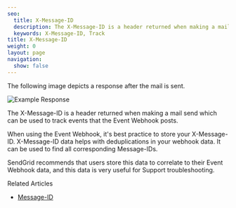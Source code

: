 ```yaml
---
seo:
  title: X-Message-ID
  description: The X-Message-ID is a header returned when making a mail send.
  keywords: X-Message-ID, Track
title: X-Message-ID
weight: 0
layout: page
navigation:
  show: false
---
```


The following image depicts a response after the mail is sent.

![]({{root_url}}/images/example_response.png "Example Response")

The X-Message-ID is a header returned when making a mail send which can be used to track events that the Event Webhook posts.

When using the Event Webhook, it's best practice to store your X-Message-ID. X-Message-ID data helps with deduplications in your webhook data. It can be used to find all corresponding Message-IDs.

SendGrid recommends that users store this data to correlate to their Event Webhook data, and this data is very useful for Support troubleshooting.

Related Articles
- [Message-ID]({{root_url}}/Glossary/message_id.html)
